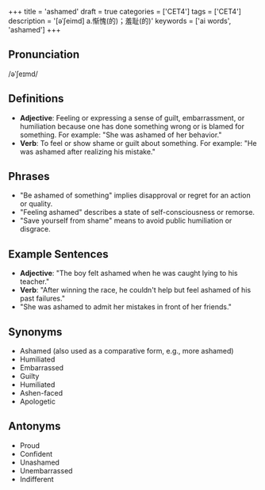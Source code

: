 +++
title = 'ashamed'
draft = true
categories = ['CET4']
tags = ['CET4']
description = '[əˈ∫eimd] a.惭愧(的)；羞耻(的)'
keywords = ['ai words', 'ashamed']
+++

## Pronunciation
/əˈʃeɪmd/

## Definitions
- **Adjective**: Feeling or expressing a sense of guilt, embarrassment, or humiliation because one has done something wrong or is blamed for something. For example: "She was ashamed of her behavior."
- **Verb**: To feel or show shame or guilt about something. For example: "He was ashamed after realizing his mistake."

## Phrases
- "Be ashamed of something" implies disapproval or regret for an action or quality.
- "Feeling ashamed" describes a state of self-consciousness or remorse.
- "Save yourself from shame" means to avoid public humiliation or disgrace.

## Example Sentences
- **Adjective**: "The boy felt ashamed when he was caught lying to his teacher."
- **Verb**: "After winning the race, he couldn't help but feel ashamed of his past failures."
- "She was ashamed to admit her mistakes in front of her friends."

## Synonyms
- Ashamed (also used as a comparative form, e.g., more ashamed)
- Humiliated
- Embarrassed
- Guilty
- Humiliated
- Ashen-faced
- Apologetic

## Antonyms
- Proud
- Confident
- Unashamed
- Unembarrassed
- Indifferent
